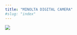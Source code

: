 ```yaml
---
title: "MINOLTA DIGITAL CAMERA"
#slug: "index"
---
```


[![](/wp-content/PICT2184-225x300.jpg)](/wp-content/PICT2184.jpg)